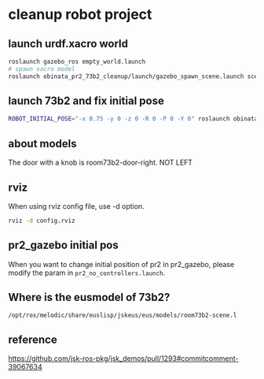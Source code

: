 # cleanup robot project
## launch urdf.xacro world
```bash
roslaunch gazebo_ros empty_world.launch
# spawn xacro model
roslaunch obinata_pr2_73b2_cleanup/launch/gazebo_spawn_scene.launch scene:=door_with_wall
```

## launch 73b2 and fix initial pose
```bash
ROBOT_INITIAL_POSE="-x 0.75 -y 0 -z 0 -R 0 -P 0 -Y 0" roslaunch obinata_pr2_73b2_cleanup obinata-pr2-73b2world.launch 
```

## about models
The door with a knob is room73b2-door-right. NOT LEFT

## rviz
When using rviz config file, use -d option.
```bash
rviz -d config.rviz
```

## pr2_gazebo initial pos
When you want to change initial position of pr2 in pr2_gazebo, please modify the param in `pr2_no_controllers.launch`.


## Where is the eusmodel of 73b2?
`/opt/ros/melodic/share/euslisp/jskeus/eus/models/room73b2-scene.l`


## reference
https://github.com/jsk-ros-pkg/jsk_demos/pull/1293#commitcomment-39067634
